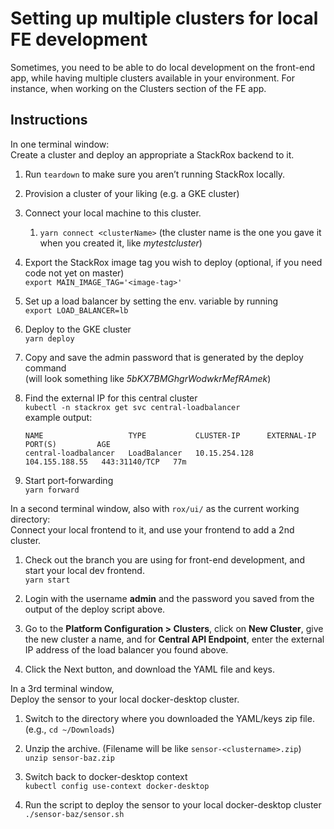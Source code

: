 # Setting up multiple clusters for local FE development

Sometimes, you need to be able to do local development on the front-end
app, while having multiple clusters available in your environment. For
instance, when working on the Clusters section of the FE app.

## Instructions

In one terminal window:  
Create a cluster and deploy an appropriate a StackRox backend to it.

1.  Run `teardown` to make sure you aren’t running StackRox locally.

2.  Provision a cluster of your liking (e.g. a GKE cluster)

3.  Connect your local machine to this cluster.

    1.  `yarn connect <clusterName>` (the cluster name is the one
        you gave it when you created it, like *mytestcluster*)

4.  Export the StackRox image tag you wish to deploy (optional, if you
    need code not yet on master)  
    `export MAIN_IMAGE_TAG='<image-tag>'`

5.  Set up a load balancer by setting the env. variable by running   
    `export LOAD_BALANCER=lb`

6.  Deploy to the GKE cluster  
    `yarn deploy`

7.  Copy and save the admin password that is generated by the deploy
    command  
    (will look something like *5bKX7BMGhgrWodwkrMefRAmek*)

8.  Find the external IP for this central cluster  
    `kubectl -n stackrox get svc central-loadbalancer`  
    example output:

    <div class="code panel pdl" style="border-width: 1px;">

    <div class="codeContent panelContent pdl">

    ```
    NAME                   TYPE           CLUSTER-IP      EXTERNAL-IP      PORT(S)         AGE
    central-loadbalancer   LoadBalancer   10.15.254.128   104.155.188.55   443:31140/TCP   77m
    ```


9.  Start port-forwarding  
    `yarn forward`

In a second terminal window, also with `rox/ui/` as the current working
directory:  
Connect your local frontend to it, and use your frontend to add a 2nd
cluster.

1.  Check out the branch you are using for front-end development, and
    start your local dev frontend.  
    `yarn start`

2.  Login with the username **admin** and the password you saved from
    the output of the deploy script above.

3.  Go to the **Platform Configuration > Clusters**, click on **New
    Cluster**, give the new cluster a name, and for **Central API
    Endpoint**, enter the external IP address of the load balancer you
    found above.

4.  Click the Next button, and download the YAML file and keys.

In a 3rd terminal window,  
Deploy the sensor to your local docker-desktop cluster.

1.  Switch to the directory where you downloaded the YAML/keys zip
    file.  
    (e.g., `cd ~/Downloads`)

2.  Unzip the archive. (Filename will be like
    `sensor-<clustername>.zip`)  
    `unzip sensor-baz.zip`

3.  Switch back to docker-desktop context  
    `kubectl config use-context docker-desktop`

4.  Run the script to deploy the sensor to your local docker-desktop
    cluster  
    `./sensor-baz/sensor.sh`
